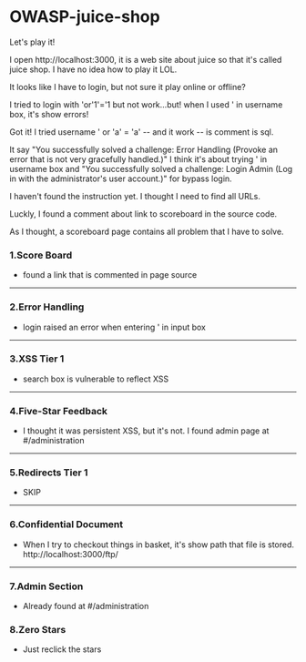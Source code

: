 # OWASP-juice-shop
Let's play it!

I open http://localhost:3000, it is a web site about juice so that it's called juice shop. I have no idea how to play it LOL.

It looks like I have to login, but not sure it play online or offline?

I tried to login with 'or'1'='1 but not work...but! when I used ' in username box, it's show errors!

Got it! I tried username ' or 'a' = 'a' -- and it work -- is comment is sql.

It say "You successfully solved a challenge: Error Handling (Provoke an error that is not very gracefully handled.)" I think
it's about trying ' in username box and "You successfully solved a challenge: Login Admin (Log in with the administrator's user account.)" for bypass login.

I haven't found the instruction yet. I thought I need to find all URLs.

Luckly, I found a comment about link to scoreboard in the source code.

As I thought, a scoreboard page contains all problem that I have to solve.

### 1.Score Board
  * found a link that is commented in page source
---
### 2.Error Handling
  * login raised an error when entering ' in input box
---
### 3.XSS Tier 1
  * search box is vulnerable to reflect XSS
---
### 4.Five-Star Feedback
  * I thought it was persistent XSS, but it's not. I found admin page at #/administration
---
### 5.Redirects Tier 1
 * SKIP
 ---
 ### 6.Confidential Document
  * When I try to checkout things in basket, it's show path that file is stored. http://localhost:3000/ftp/
 ---
### 7.Admin Section
 * Already found at #/administration
### 8.Zero Stars
 * Just reclick the stars
